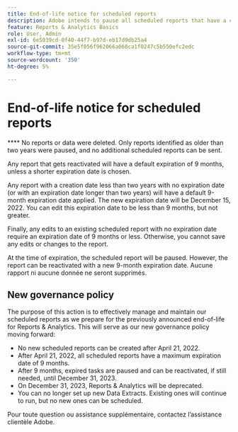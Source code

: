 ```yaml
---
title: End-of-life notice for scheduled reports
description: Adobe intends to pause all scheduled reports that have a creation date greater than two years.
feature: Reports & Analytics Basics
role: User, Admin
exl-id: 6e5039cd-0f40-44f7-b97d-eb17d9db25a4
source-git-commit: 35e5f056f962066a068ca1f0247c5b550efc2edc
workflow-type: tm+mt
source-wordcount: '350'
ht-degree: 5%

---
```


# End-of-life notice for scheduled reports

**** No reports or data were deleted. Only reports identified as older than two years were paused, and no additional scheduled reports can be sent.

  Any report that gets reactivated will have a default expiration of 9 months, unless a shorter expiration date is chosen.

Any report with a creation date less than two years with no expiration date (or with an expiration date longer than two years) will have a default 9-month expiration date applied. The new expiration date will be December 15, 2022. You can edit this expiration date to be less than 9 months, but not greater.

Finally, any edits to an existing scheduled report with no expiration date require an expiration date of 9 months or less. Otherwise, you cannot save any edits or changes to the report.

At the time of expiration, the scheduled report will be paused. However, the report can be reactivated with a new 9-month expiration date. Aucune rapport ni aucune donnée ne seront supprimés.

## New governance policy

The purpose of this action is to effectively manage and maintain our scheduled reports as we prepare for the previously announced end-of-life for Reports &amp; Analytics. This will serve as our new governance policy moving forward:

* No new scheduled reports can be created after April 21, 2022.
* After April 21, 2022, all scheduled reports have a maximum expiration date of 9 months.
* After 9 months, expired tasks are paused and can be reactivated, if still needed, until December 31, 2023.
* On December 31, 2023, Reports &amp; Analytics will be deprecated.
* You can no longer set up new Data Extracts. Existing ones will continue to run, but no new ones can be scheduled.

Pour toute question ou assistance supplémentaire, contactez l’assistance clientèle Adobe.

